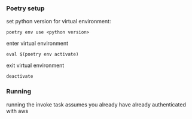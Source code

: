 ### Poetry setup

set python version for virtual environment:
```
poetry env use <python version>
```

enter virtual environment
```
eval $(poetry env activate)
```

exit virtual environment
```
deactivate
```

### Running 

running the invoke task assumes you already have already authenticated with aws